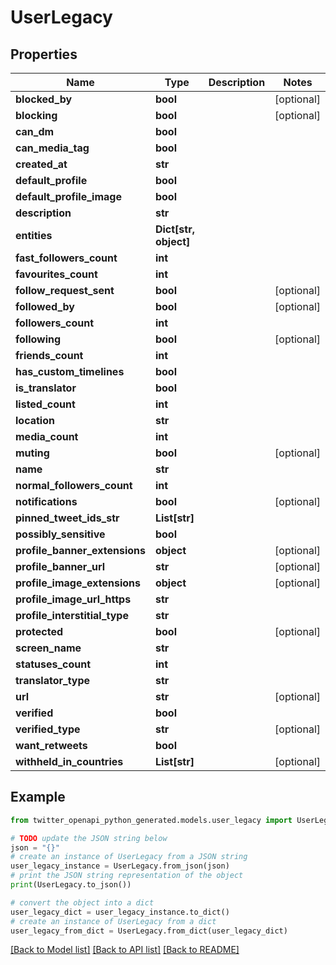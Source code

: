 # UserLegacy


## Properties

Name | Type | Description | Notes
------------ | ------------- | ------------- | -------------
**blocked_by** | **bool** |  | [optional] 
**blocking** | **bool** |  | [optional] 
**can_dm** | **bool** |  | 
**can_media_tag** | **bool** |  | 
**created_at** | **str** |  | 
**default_profile** | **bool** |  | 
**default_profile_image** | **bool** |  | 
**description** | **str** |  | 
**entities** | **Dict[str, object]** |  | 
**fast_followers_count** | **int** |  | 
**favourites_count** | **int** |  | 
**follow_request_sent** | **bool** |  | [optional] 
**followed_by** | **bool** |  | [optional] 
**followers_count** | **int** |  | 
**following** | **bool** |  | [optional] 
**friends_count** | **int** |  | 
**has_custom_timelines** | **bool** |  | 
**is_translator** | **bool** |  | 
**listed_count** | **int** |  | 
**location** | **str** |  | 
**media_count** | **int** |  | 
**muting** | **bool** |  | [optional] 
**name** | **str** |  | 
**normal_followers_count** | **int** |  | 
**notifications** | **bool** |  | [optional] 
**pinned_tweet_ids_str** | **List[str]** |  | 
**possibly_sensitive** | **bool** |  | 
**profile_banner_extensions** | **object** |  | [optional] 
**profile_banner_url** | **str** |  | [optional] 
**profile_image_extensions** | **object** |  | [optional] 
**profile_image_url_https** | **str** |  | 
**profile_interstitial_type** | **str** |  | 
**protected** | **bool** |  | [optional] 
**screen_name** | **str** |  | 
**statuses_count** | **int** |  | 
**translator_type** | **str** |  | 
**url** | **str** |  | [optional] 
**verified** | **bool** |  | 
**verified_type** | **str** |  | [optional] 
**want_retweets** | **bool** |  | 
**withheld_in_countries** | **List[str]** |  | [optional] 

## Example

```python
from twitter_openapi_python_generated.models.user_legacy import UserLegacy

# TODO update the JSON string below
json = "{}"
# create an instance of UserLegacy from a JSON string
user_legacy_instance = UserLegacy.from_json(json)
# print the JSON string representation of the object
print(UserLegacy.to_json())

# convert the object into a dict
user_legacy_dict = user_legacy_instance.to_dict()
# create an instance of UserLegacy from a dict
user_legacy_from_dict = UserLegacy.from_dict(user_legacy_dict)
```
[[Back to Model list]](../README.md#documentation-for-models) [[Back to API list]](../README.md#documentation-for-api-endpoints) [[Back to README]](../README.md)


